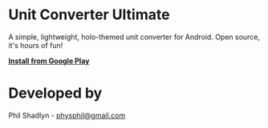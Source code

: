 Unit Converter Ultimate
=======================

A simple, lightweight, holo-themed unit converter for Android.  Open source, it's hours of fun!

**[Install from Google Play](https://play.google.com/store/apps/details?id=com.physphil.android.unitconverterultimate)**

Developed by
============
Phil Shadlyn - physphil@gmail.com
